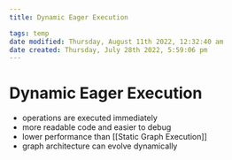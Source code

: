 ```yaml
---
title: Dynamic Eager Execution

tags: temp 
date modified: Thursday, August 11th 2022, 12:32:40 am
date created: Thursday, July 28th 2022, 5:59:06 pm
---
```


# Dynamic Eager Execution
- operations are executed immediately
- more readable code and easier to debug
- lower performance than [[Static Graph Execution]]
- graph architecture can evolve dynamically

